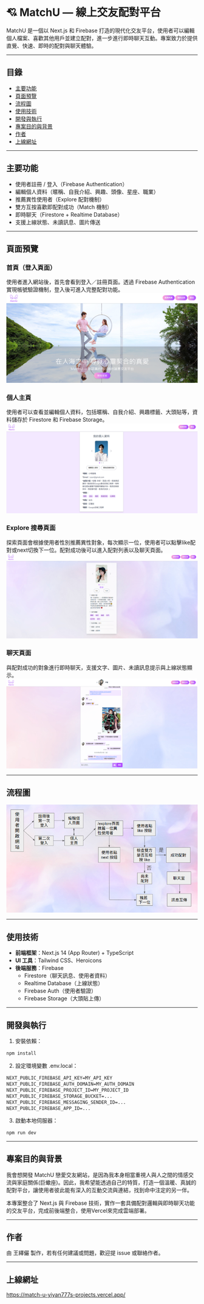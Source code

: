 # 💘 MatchU — 線上交友配對平台

MatchU 是一個以 Next.js 和 Firebase 打造的現代化交友平台，使用者可以編輯個人檔案、喜歡其他用戶並建立配對，進一步進行即時聊天互動。專案致力於提供直覺、快速、即時的配對與聊天體驗。

---

##  目錄

- [主要功能](#主要功能)
- [頁面預覽](#頁面預覽)
- [流程圖](#流程圖)
- [使用技術](#使用技術)
- [開發與執行](#開發與執行)
- [專案目的與背景](#專案目的與背景)
- [作者](#作者)
- [上線網址](#上線網址)

---

## 主要功能

- 使用者註冊 / 登入（Firebase Authentication）
- 編輯個人資料（暱稱、自我介紹、興趣、頭像、星座、職業）
- 推薦異性使用者（Explore 配對機制）
- 雙方互按喜歡即配對成功（Match 機制）
- 即時聊天（Firestore + Realtime Database）
- 支援上線狀態、未讀訊息、圖片傳送

---

## 頁面預覽

### 首頁（登入頁面）
使用者進入網站後，首先會看到登入／註冊頁面。透過 Firebase Authentication 實現帳號驗證機制，登入後可進入完整配對功能。
![](./public/demo/index.png)

### 個人主頁
使用者可以查看並編輯個人資料，包括暱稱、自我介紹、興趣標籤、大頭貼等，資料儲存於 Firestore 和 Firebase Storage。
![](./public/demo/profile.png)

### Explore 搜尋頁面
探索頁面會根據使用者性別推薦異性對象，每次顯示一位，使用者可以點擊like配對或next切換下一位。配對成功後可以進入配對列表以及聊天頁面。
![](./public/demo/explore.png)

### 聊天頁面
與配對成功的對象進行即時聊天，支援文字、圖片、未讀訊息提示與上線狀態顯示。
![](./public/demo/chat.png)

---

## 流程圖
![](./public/demo/flowchart.png)

---

## 使用技術

- **前端框架**：Next.js 14 (App Router) + TypeScript
- **UI 工具**：Tailwind CSS、Heroicons
- **後端服務**：Firebase
  - Firestore（聊天訊息、使用者資料）
  - Realtime Database（上線狀態）
  - Firebase Auth（使用者驗證）
  - Firebase Storage（大頭貼上傳）

---

## 開發與執行

1. 安裝依賴：

```bash
npm install
```

2. 設定環境變數 .env.local：

```env
NEXT_PUBLIC_FIREBASE_API_KEY=MY_API_KEY
NEXT_PUBLIC_FIREBASE_AUTH_DOMAIN=MY_AUTH_DOMAIN
NEXT_PUBLIC_FIREBASE_PROJECT_ID=MY_PROJECT_ID
NEXT_PUBLIC_FIREBASE_STORAGE_BUCKET=...
NEXT_PUBLIC_FIREBASE_MESSAGING_SENDER_ID=...
NEXT_PUBLIC_FIREBASE_APP_ID=...
```

3. 啟動本地伺服器：

```bash
npm run dev
```
---

## 專案目的與背景

我會想開發 MatchU 戀愛交友網站，是因為我本身相當重視人與人之間的情感交流與家庭關係(巨蠍座)。因此，我希望能透過自己的特質，打造一個溫暖、真誠的配對平台，讓使用者彼此能有深入的互動交流與連結，找到命中注定的另一伴。

本專案整合了 Next.js 與 Firebase 技術，實作一套具備配對邏輯與即時聊天功能的交友平台，完成前後端整合，使用Vercel來完成雲端部署。

---

## 作者

由 王繹儼 製作，若有任何建議或問題，歡迎提 issue 或聯絡作者。

---

## 上線網址
https://match-u-yiyan777s-projects.vercel.app/